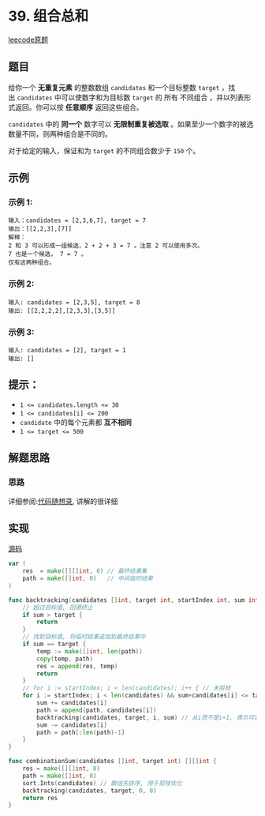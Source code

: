 
# 39. 组合总和

[leecode原题](https://leetcode.cn/problems/combination-sum/)

## 题目
给你一个 **无重复元素** 的整数数组 `candidates` 和一个目标整数 `target` ，找出 `candidates` 中可以使数字和为目标数 `target` 的 所有 不同组合 ，并以列表形式返回。你可以按 **任意顺序** 返回这些组合。

`candidates` 中的 **同一个** 数字可以 **无限制重复被选取** 。如果至少一个数字的被选数量不同，则两种组合是不同的。 

对于给定的输入，保证和为 `target` 的不同组合数少于 `150` 个。

## 示例

### 示例 1:

```text
输入：candidates = [2,3,6,7], target = 7
输出：[[2,2,3],[7]]
解释：
2 和 3 可以形成一组候选，2 + 2 + 3 = 7 。注意 2 可以使用多次。
7 也是一个候选， 7 = 7 。
仅有这两种组合。
```

### 示例 2:

```text
输入: candidates = [2,3,5], target = 8
输出: [[2,2,2,2],[2,3,3],[3,5]]
```

### 示例 3:

```text
输入: candidates = [2], target = 1
输出: []
```

## 提示：
- `1 <= candidates.length <= 30`
- `1 <= candidates[i] <= 200`
- `candidate` 中的每个元素都 **互不相同**
- `1 <= target <= 500`

## 解题思路

### 思路

详细参阅:[代码随想录](https://programmercarl.com/0039.%E7%BB%84%E5%90%88%E6%80%BB%E5%92%8C.html#%E5%9B%9E%E6%BA%AF%E4%B8%89%E9%83%A8%E6%9B%B2), 讲解的很详细

## 实现

[源码](./code/39-combination-sum/main.go)
```go
var (
	res  = make([][]int, 0) // 最终结果集
	path = make([]int, 0)   // 中间临时结果
)

func backtracking(candidates []int, target int, startIndex int, sum int) {
	// 超过目标值, 回溯终止
	if sum > target {
		return
	}
	// 找到目标值, 将临时结果追加到最终结果中
	if sum == target {
		temp := make([]int, len(path))
		copy(temp, path)
		res = append(res, temp)
		return
	}
	// for i := startIndex; i < len(candidates); i++ { // 未剪枝
	for i := startIndex; i < len(candidates) && sum+candidates[i] <= target; i++ {
		sum += candidates[i]
		path = append(path, candidates[i])
		backtracking(candidates, target, i, sum) // 从i而不是i+1, 表示可以继续重复
		sum -= candidates[i]
		path = path[:len(path)-1]
	}
}

func combinationSum(candidates []int, target int) [][]int {
	res = make([][]int, 0)
	path = make([]int, 0)
	sort.Ints(candidates) // 数组先排序, 用于剪枝优化
	backtracking(candidates, target, 0, 0)
	return res
}

```
